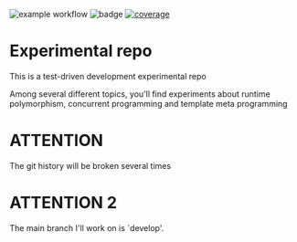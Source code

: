 ![example workflow](https://github.com/stefanofiorentino/experimental/actions/workflows/build.yml/badge.svg) 
![badge](https://img.shields.io/endpoint?url=https://gist.githubusercontent.com/stefanofiorentino/8bbff6da2e3c92e00414d698b4345248/raw/coverage.json) 
<a href="https://gist.github.com/stefanofiorentino/8bbff6da2e3c92e00414d698b4345248/#file-cppcheck_report-txt">
        <img src="https://img.shields.io/endpoint?url=https://gist.githubusercontent.com/stefanofiorentino/8bbff6da2e3c92e00414d698b4345248/raw/cppcheck.json"
            alt="coverage"></a>

# Experimental repo

This is a test-driven development experimental repo


Among several different topics, you'll find experiments about runtime polymorphism, concurrent programming and template meta programming


# ATTENTION
The git history will be broken several times


# ATTENTION 2
The main branch I'll work on is `develop'.
